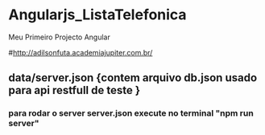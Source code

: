# Angularjs_ListaTelefonica
Meu Primeiro Projecto Angular

#http://adilsonfuta.academiajupiter.com.br/ 

## data/server.json {contem arquivo db.json usado para api restfull de teste }
### para rodar o server server.json execute no terminal "npm run server"